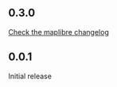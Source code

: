 ## 0.3.0

[Check the maplibre changelog](https://pub.dev/packages/maplibre/changelog#030)

## 0.0.1

Initial release